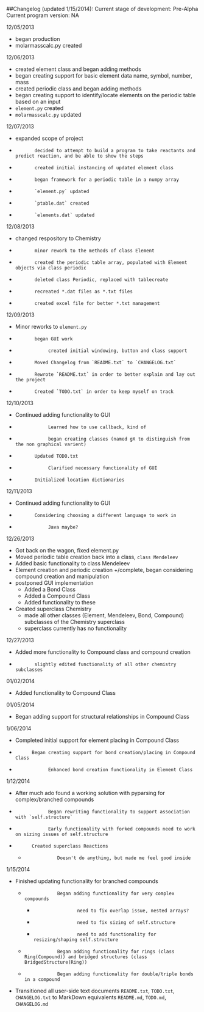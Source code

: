 ##Changelog (updated 1/15/2014):
Current stage of development: Pre-Alpha  
Current program version: NA

12/05/2013 

- began production
- molarmasscalc.py created
          
12/06/2013 

- created element class and began adding methods
- began creating support for basic element data name, symbol, number, mass
- created periodic class and began adding methods
- began creating support to identify/locate elements on the periodic table based on an input
- `element.py` created
- `molarmasscalc.py` updated
          
12/07/2013 

- expanded scope of project
-            decided to attempt to build a program to take reactants and predict reaction, and be able to show the steps
-            created initial instancing of updated element class
-            began framework for a periodic table in a numpy array
-            `element.py` updated
-            `ptable.dat` created
-            `elements.dat` updated

12/08/2013 

- changed respository to Chemistry
-            minor rework to the methods of class Element
-            created the periodic table array, populated with Element objects via class periodic
-            deleted class Periodic, replaced with tablecreate
-            recreated *.dat files as *.txt files
-            created excel file for better *.txt management
           
12/09/2013 

- Minor reworks to `element.py`
-            began GUI work
-                 created initial windowing, button and class support
-            Moved Changelog from `README.txt` to `CHANGELOG.txt`
-            Rewrote `README.txt` in order to better explain and lay out the project
-            Created `TODO.txt` in order to keep myself on track

12/10/2013 

- Continued adding functionality to GUI
-                 Learned how to use callback, kind of
-                 began creating classes (named gX to distinguish from the non graphical varient)
-            Updated TODO.txt
-                 Clarified necessary functionality of GUI
-            Initialized location dictionaries

12/11/2013 

- Continued adding functionality to GUI
-            Considering choosing a different language to work in
-                 Java maybe?

12/26/2013 

- Got back on the wagon, fixed element.py
- Moved periodic table creation back into a class, `class Mendeleev`
- Added basic functionality to class Mendeleev
- Element creation and periodic creation +/complete, began considering compound creation and manipulation 
- postponed GUI implementation
	- Added a Bond Class
	- Added a Compound Class
	- Added functionality to these
- Created superclass Chemistry
	- made all other classes (Element, Mendeleev, Bond, Compound) subclasses of the Chemistry superclass
	- superclass currently has no functionality

12/27/2013

- Added more functionality to Compound class and compound creation
-            slightly edited functionality of all other chemistry subclasses
           
01/02/2014 

- Added functionality to Compound Class

01/05/2014   

- Began adding support for structural relationships in Compound Class

1/06/2014 

- Completed initial support for element placing in Compound Class
-           Began creating support for bond creation/placing in Compound Class
-                 Enhanced bond creation functionality in Element Class
                
1/12/2014 

- After much ado found a working solution with pyparsing for complex/branched compounds
-                 Began rewriting functionality to support association with `self.structure`
-                 Early functionality with forked compounds need to work on sizing issues of self.structure
-           Created superclass Reactions
	-                 Doesn't do anything, but made me feel good inside

1/15/2014 

- Finished updating functionality for branched compounds
	-                 Began adding functionality for very complex compounds 
		-                     need to fix overlap issue, nested arrays?
		-                     need to fix sizing of self.structure
		-                     need to add functionality for resizing/shaping self.structure
	-                 Began adding functionality for rings (class Ring(Compound)) and bridged structures (class BridgedStructure(Ring))
	-                 Began adding functionality for double/triple bonds in a compound
- Transitioned all user-side text documents `README.txt`, `TODO.txt`, `CHANGELOG.txt` to MarkDown equivalents `README.md`, `TODO.md`, `CHANGELOG.md`
                  